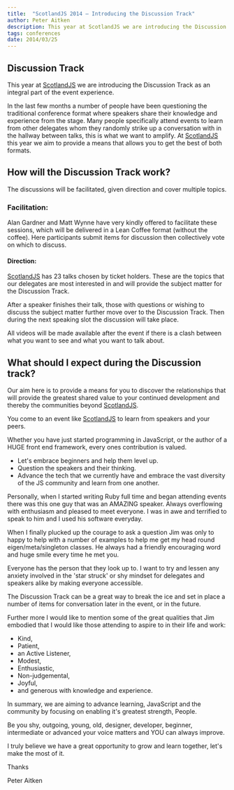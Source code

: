 ```yaml
---
title:  "ScotlandJS 2014 — Introducing the Discussion Track"
author: Peter Aitken
description: This year at ScotlandJS we are introducing the Discussion Track as an integral part of the event experience.
tags: conferences
date: 2014/03/25
---
```


## Discussion Track
This year at [ScotlandJS](http://scotlandjs.com/) we are introducing the Discussion Track as an integral part of the event experience.

In the last few months a number of people have been questioning the traditional conference format where speakers share their knowledge and experience from the stage. Many people specifically attend events to learn from other delegates whom they randomly strike up a conversation with in the hallway between talks, this is what we want to amplify. At [ScotlandJS](http://scotlandjs.com/) this year we aim to provide a means that allows you to get the best of both formats.


## How will the Discussion Track work?
The discussions will be facilitated, given direction and cover multiple topics.

### Facilitation:
Alan Gardner and Matt Wynne have very kindly offered to facilitate these sessions, which will be delivered in a Lean Coffee format (without the coffee). Here participants submit items for discussion then collectively vote on which to discuss.

#### Direction:
[ScotlandJS](http://scotlandjs.com/) has 23 talks chosen by ticket holders. These are the topics that our delegates are most interested in and will provide the subject matter for the Discussion Track.

After a speaker finishes their talk, those with questions or wishing to discuss the subject matter further move over to the Discussion Track. Then during the next speaking slot the discussion will take place.

All videos will be made available after the event if there is a clash between what you want to see and what you want to talk about.

## What should I expect during the Discussion track?
Our aim here is to provide a means for you to discover the relationships that will provide the greatest shared value to your continued development and thereby the communities beyond [ScotlandJS](http://scotlandjs.com/).

You come to an event like [ScotlandJS](http://scotlandjs.com/) to learn from speakers and your peers.

Whether you have just started programming in JavaScript, or the author of a HUGE front end framework, every ones contribution is valued.

* Let's embrace beginners and help them level up.
* Question the speakers and their thinking.
* Advance the tech that we currently have and embrace the vast diversity of the JS community and learn from one another.

Personally, when I started writing Ruby full time and began attending events there was this one guy that was an AMAZING speaker. Always overflowing with enthusiasm and pleased to meet everyone. I was in awe and terrified to speak to him and I used his software everyday.

When I finally plucked up the courage to ask a question Jim was only to happy to help with a number of examples to help me get my head round eigen/meta/singleton classes. He always had a friendly encouraging word and huge smile every time he met you.

Everyone has the person that they look up to. I want to try and lessen any anxiety involved in the 'star struck' or shy mindset for delegates and speakers alike by making everyone accessible.

The Discussion Track can be a great way to break the ice and set in place a number of items for conversation later in the event, or in the future.

Further more I would like to mention some of the great qualities that Jim embodied that I would like those attending to aspire to in their life and work:

* Kind,
* Patient,
* an Active Listener,
* Modest,
* Enthusiastic,
* Non-judgemental,
* Joyful,
* and generous with knowledge and experience.

In summary, we are aiming to advance learning, JavaScript and the community by focusing on enabling it's greatest strength, People.

Be you shy, outgoing, young, old, designer, developer, beginner, intermediate or advanced your voice matters and YOU can always improve.

I truly believe we have a great opportunity to grow and learn together, let's make the most of it.

Thanks

Peter Aitken

